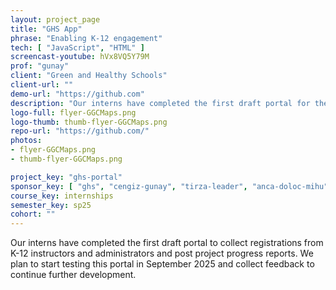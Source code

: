 ```yaml
---
layout: project_page
title: "GHS App"
phrase: "Enabling K-12 engagement"
tech: [ "JavaScript", "HTML" ]
screencast-youtube: hVx8VQ5Y79M
prof: "gunay"
client: "Green and Healthy Schools"
client-url: ""
demo-url: "https://github.com"
description: "Our interns have completed the first draft portal for them to collect registrations from K-12 instructors and administrators and post project progress reports."
logo-full: flyer-GGCMaps.png
logo-thumb: thumb-flyer-GGCMaps.png
repo-url: "https://github.com/"
photos:
- flyer-GGCMaps.png
- thumb-flyer-GGCMaps.png

project_key: "ghs-portal"
sponsor_key: [ "ghs", "cengiz-gunay", "tirza-leader", "anca-doloc-mihu" ]
course_key: internships
semester_key: sp25
cohort: ""
---
```


Our interns have completed the first draft portal to collect
registrations from K-12 instructors and administrators and post
project progress reports.
We plan to start testing this portal in September 2025 and collect
feedback to continue further development.

<!-- lightgallery -->
<script src="https://code.jquery.com/jquery-2.2.4.min.js"></script>
<script src="https://cdn.jsdelivr.net/lightgallery/1.3.7/js/lightgallery.min.js">
</script>
<script src="https://cdn.jsdelivr.net/g/lg-zoom"></script>

<script type="text/javascript">

    $(document).ready(function() {

        $("body").lightGallery({

            zoom: true,
            selector: 'a#lightgallery',
            selectWithin: 'body'

        });

    });

</script>

[ggc]: http://www.ggc.edu
[gunay-ggc]: http://www.ggc.edu/about-ggc/directory/cengiz-gunay
[doloc-ggc]: http://www.ggc.edu/about-ggc/directory/anca-doloc-mihu
